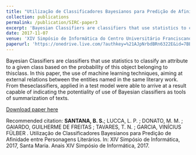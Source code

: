 ```yaml
---
title: "Utilização de Classificadores Bayesianos para Predição de Afinidade Entre Personagens Literários"
collection: publications
permalink: /publication/SIRC-paper3
excerpt: 'Bayesian Classifiers are classifiers that use statistics to classify an attribute to a given class based on the probability of this object belonging to thisclass. In this paper, the use of machine learning techniques, aiming at external relations between the entities named in the same literary work. From theseclassifiers, applied in a test model were able to arrive at a result capable of indicating the potentiality of use of Bayesian classifiers as tools of summarization of texts.'
date: 2017-11-07
venue: 'XIV Simpósio de Informática do Centro Universitário Franciscano – SIRC 2017'
paperurl: 'https://onedrive.live.com/?authkey=%21AJpNrbdBRn6322E&id=7BBF4A05076CD56B%211417225&cid=7BBF4A05076CD56B'
---
```

Bayesian Classifiers are classifiers that use statistics to classify an attribute to a given class based on the probability of this object belonging to thisclass. In this paper, the use of machine learning techniques, aiming at external relations between the entities named in the same literary work. From theseclassifiers, applied in a test model were able to arrive at a result capable of indicating the potentiality of use of Bayesian classifiers as tools of summarization of texts.

[Download paper here](https://onedrive.live.com/?authkey=%21AJpNrbdBRn6322E&id=7BBF4A05076CD56B%211417225&cid=7BBF4A05076CD56B)

Recommended citation: **SANTANA, B. S.**; LUCCA, L. P. ; DONATO, M. M. ; GAIARDO, GUILHERME DE FREITAS ; TAVARES, T. N. ; GARCIA, VINÍCIUS FÜLBER . Utilização de Classificadores Bayesianos para Predição de Afinidade entre Personagens Literários. In: XIV Simpósio de Informática, 2017, Santa Maria. Anais XIV Simpósio de Informática, 2017.
